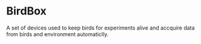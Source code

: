 # BirdBox
 A set of devices used to keep birds for experiments alive and accquire data from birds and environment automaticlly.
